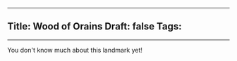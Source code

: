 
---
Title: Wood of Orains
Draft: false
Tags:
  - 
---

You don't know much about this landmark yet!